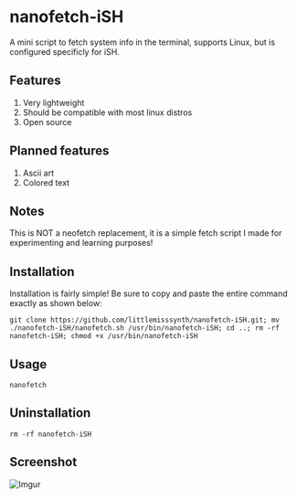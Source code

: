 # nanofetch-iSH
A mini script to fetch system info in the terminal, supports Linux, but is configured specificly for iSH.

## Features
1. Very lightweight
2. Should be compatible with most linux distros
3. Open source

## Planned features
1. Ascii art
2. Colored text

## Notes
This is NOT a neofetch replacement, it is a simple fetch script I made for experimenting and learning purposes!

## Installation
Installation is fairly simple! Be sure to copy and paste the entire command exactly as shown below:
```
git clone https://github.com/littlemisssynth/nanofetch-iSH.git; mv ./nanofetch-iSH/nanofetch.sh /usr/bin/nanofetch-iSH; cd ..; rm -rf nanofetch-iSH; chmod +x /usr/bin/nanofetch-iSH
```

## Usage
```
nanofetch
```

## Uninstallation
```
rm -rf nanofetch-iSH
```

## Screenshot
![Imgur](https://i.imgur.com/HrKUvJK.png)
